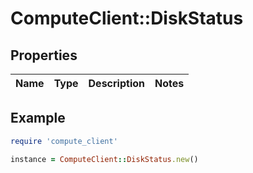 # ComputeClient::DiskStatus

## Properties

| Name | Type | Description | Notes |
| ---- | ---- | ----------- | ----- |

## Example

```ruby
require 'compute_client'

instance = ComputeClient::DiskStatus.new()
```


